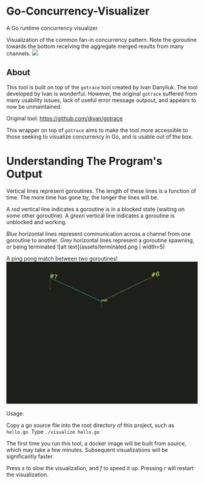 # Go-Concurrency-Visualizer
A Go runtime concurrency visualizer

Visualization of the common fan-in concurrency pattern. Note the goroutine towards the bottom receiving the aggregate merged results from many channels.
![](assets/fanInOne.gif)

## About
This tool is built on top of the `gotrace` tool created by Ivan Danyliuk.  The tool developed by Ivan is wonderful.  However, the original `gotrace` suffered from many usability issues, lack of useful error message outpout, and appears to now be unmaintained.

Original tool: https://github.com/divan/gotrace

This wrapper on top of `gotrace` aims to make the tool more accessible to those seeking to visualize concurrency in Go, and is usable out of the box.

# Understanding The Program's Output
Vertical lines represent goroutines.  The length of these lines is a function of time. The more time has gone by, the longer the lines will be.

A _red_ vertical line indicates a goroutine is in a blocked state (waiting on some other goroutine).
A _green_ vertical line indicates a goroutine is unblocked and working.

_Blue_ horizontal lines represent communication across a channel from one goroutine to another.
_Grey_ horizontal lines represent a goroutine spawning, or being terminated
![alt text](assets/terminated.png | width=5)

A ping pong match between two goroutines!
![](assets/pongOne.gif)



Usage:

Copy a go source file into the root directory of this project, such as `hello.go`.
Type `./visualize hello.go`

The first time you run this tool, a docker image will be built from source, which may take a few minutes. Subsequent visualizations will be significantly faster.

Press _s_ to slow  the visualization, and _f_ to speed it up. 
Pressing _r_ will restart the visualization.

